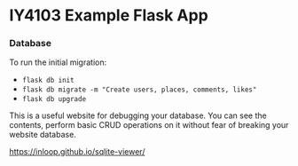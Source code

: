 # IY4103 Example Flask App

### Database

To run the initial migration:

- `flask db init`
- `flask db migrate -m "Create users, places, comments, likes"`
- `flask db upgrade`

This is a useful website for debugging your database. You can see the contents, perform basic CRUD operations on it without fear of breaking your website database. 

https://inloop.github.io/sqlite-viewer/
